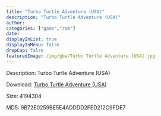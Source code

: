 ```yaml
---
title: "Turbo Turtle Adventure (USA)"
description: "Turbo Turtle Adventure (USA)"
author: 
categories: ["game","rom"]
date: 
displayInList: true
displayInMenu: false
dropCap: false
featuredImage: /img/gba/Turbo Turtle Adventure [USA].jpg
---
```


Description: Turbo Turtle Adventure (USA)

Download: <a style="text-decoration:underline;" href="https://mega.nz/#!fPgmQSbC!F_m1I1_a3abC_uB8Zqhw_t--gdvDaNWN_aue_4k_zwo" target = "_blank" rel = "nofollow" > Turbo Turtle Adventure (USA)</a>

Size: 4194304

MD5: 9B72E0259BE5E4ADDDD2FED212C9FDE7

